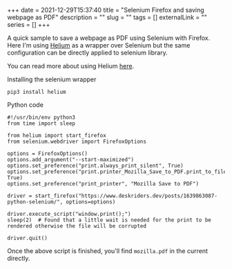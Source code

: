 +++
date = 2021-12-29T15:37:40
title = "Selenium Firefox and saving webpage as PDF"
description = ""
slug = ""
tags = []
externalLink = ""
series = []
+++
        
A quick sample to save a webpage as PDF using Selenium with Firefox. Here I'm using [Helium](https://github.com/mherrmann/selenium-python-helium) as a wrapper over Selenium but the same configuration can be directly applied to selenium library.

You can read more about using Helium [here](https://www.deskriders.dev/posts/1639863087-python-selenium/).

Installing the selenium wrapper

```shell
pip3 install helium
```

Python code

```python3
#!/usr/bin/env python3
from time import sleep

from helium import start_firefox
from selenium.webdriver import FirefoxOptions

options = FirefoxOptions()
options.add_argument("--start-maximized")
options.set_preference("print.always_print_silent", True)
options.set_preference("print.printer_Mozilla_Save_to_PDF.print_to_file", True)
options.set_preference("print_printer", "Mozilla Save to PDF")

driver = start_firefox("https://www.deskriders.dev/posts/1639863087-python-selenium/", options=options)

driver.execute_script("window.print();")
sleep(2)  # Found that a little wait is needed for the print to be rendered otherwise the file will be corrupted

driver.quit()

```

Once the above script is finished, you'll find `mozilla.pdf` in the current directly. 
